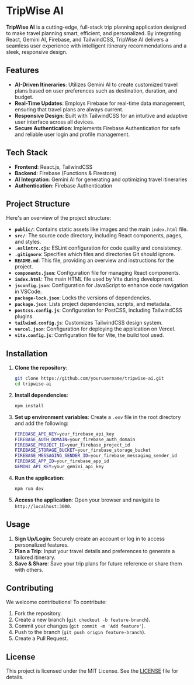 # TripWise AI

**TripWise AI** is a cutting-edge, full-stack trip planning application designed to make travel planning smart, efficient, and personalized. By integrating React, Gemini AI, Firebase, and TailwindCSS, TripWise AI delivers a seamless user experience with intelligent itinerary recommendations and a sleek, responsive design.

## Features

- **AI-Driven Itineraries**: Utilizes Gemini AI to create customized travel plans based on user preferences such as destination, duration, and budget.
- **Real-Time Updates**: Employs Firebase for real-time data management, ensuring that travel plans are always current.
- **Responsive Design**: Built with TailwindCSS for an intuitive and adaptive user interface across all devices.
- **Secure Authentication**: Implements Firebase Authentication for safe and reliable user login and profile management.

## Tech Stack

- **Frontend**: React.js, TailwindCSS
- **Backend**: Firebase (Functions & Firestore)
- **AI Integration**: Gemini AI for generating and optimizing travel itineraries
- **Authentication**: Firebase Authentication

## Project Structure

Here's an overview of the project structure:

- **`public/`**: Contains static assets like images and the main `index.html` file.
- **`src/`**: The source code directory, including React components, pages, and styles.
- **`.eslintrc.cjs`**: ESLint configuration for code quality and consistency.
- **`.gitignore`**: Specifies which files and directories Git should ignore.
- **`README.md`**: This file, providing an overview and instructions for the project.
- **`components.json`**: Configuration file for managing React components.
- **`index.html`**: The main HTML file used by Vite during development.
- **`jsconfig.json`**: Configuration for JavaScript to enhance code navigation in VSCode.
- **`package-lock.json`**: Locks the versions of dependencies.
- **`package.json`**: Lists project dependencies, scripts, and metadata.
- **`postcss.config.js`**: Configuration for PostCSS, including TailwindCSS plugins.
- **`tailwind.config.js`**: Customizes TailwindCSS design system.
- **`vercel.json`**: Configuration for deploying the application on Vercel.
- **`vite.config.js`**: Configuration file for Vite, the build tool used.

## Installation

1. **Clone the repository**:
   ```bash
   git clone https://github.com/yourusername/tripwise-ai.git
   cd tripwise-ai
   ```

2. **Install dependencies**:
   ```bash
   npm install
   ```

3. **Set up environment variables**:
   Create a `.env` file in the root directory and add the following:
   ```bash
   FIREBASE_API_KEY=your_firebase_api_key
   FIREBASE_AUTH_DOMAIN=your_firebase_auth_domain
   FIREBASE_PROJECT_ID=your_firebase_project_id
   FIREBASE_STORAGE_BUCKET=your_firebase_storage_bucket
   FIREBASE_MESSAGING_SENDER_ID=your_firebase_messaging_sender_id
   FIREBASE_APP_ID=your_firebase_app_id
   GEMINI_API_KEY=your_gemini_api_key
   ```

4. **Run the application**:
   ```bash
   npm run dev
   ```

5. **Access the application**:
   Open your browser and navigate to `http://localhost:3000`.

## Usage

1. **Sign Up/Login**: Securely create an account or log in to access personalized features.
2. **Plan a Trip**: Input your travel details and preferences to generate a tailored itinerary.
3. **Save & Share**: Save your trip plans for future reference or share them with others.

## Contributing

We welcome contributions! To contribute:

1. Fork the repository.
2. Create a new branch (`git checkout -b feature-branch`).
3. Commit your changes (`git commit -m 'Add feature'`).
4. Push to the branch (`git push origin feature-branch`).
5. Create a Pull Request.

## License

This project is licensed under the MIT License. See the [LICENSE](LICENSE) file for details.

